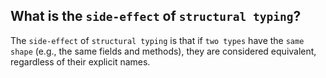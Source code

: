 What is the `side-effect` of `structural typing`?
---
The `side-effect` of `structural typing` is that if `two types` have the `same shape` (e.g., the same fields and methods), they are considered equivalent, regardless of their explicit names.